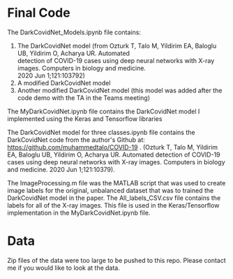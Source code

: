 # Final Code

The DarkCovidNet_Models.ipynb file contains:
  1. The DarkCovidNet model (from Ozturk T, Talo M, Yildirim EA, Baloglu UB, Yildirim O, Acharya UR. Automated    
      detection of COVID-19 cases using deep neural networks with X-ray images. Computers in biology and medicine.  
      2020 Jun 1;121:103792)
  2. A modified DarkCovidNet model 
  3. Another modified DarkCovidNet model (this model was added after the code demo with the TA in the Teams meeting) 


The MyDarkCovidNet.ipynb file contains the DarkCovidNet model I implemented using the Keras and Tensorflow libraries 

The DarkCovidNet model for three classes.ipynb file contains the DarkCovidNet code from the author's Github at: https://github.com/muhammedtalo/COVID-19 . (Ozturk T, Talo M, Yildirim EA, Baloglu UB, Yildirim O, Acharya UR. Automated detection of COVID-19 cases using deep neural networks with X-ray images. Computers in biology and medicine. 2020 Jun 1;121:10379). 

The ImageProcessing.m file was the MATLAB script that was used to create image labels for the original, unbalanced dataset that was to trained the DarkCovidNet model in the paper. The All_labels_CSV.csv file contains the labels for all of the X-ray images. This file is used in the Keras/Tensorflow implementation in the MyDarkCovidNet.ipynb file. 

# Data
Zip files of the data were too large to be pushed to this repo. Please contact me if you would like to look at the data. 
